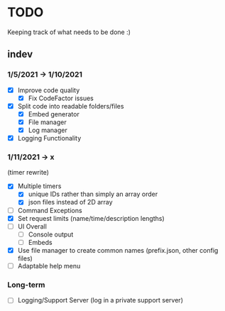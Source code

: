 # TODO

Keeping track of what needs to be done :)

## indev

### 1/5/2021 -> 1/10/2021

- [x] Improve code quality
  - [x] Fix CodeFactor issues
- [x] Split code into readable folders/files
  - [x] Embed generator
  - [x] File manager
  - [x] Log manager
- [x] Logging Functionality

### 1/11/2021 -> x

(timer rewrite)

- [x] Multiple timers
  - [x] unique IDs rather than simply an array order
  - [x] json files instead of 2D array
- [ ] Command Exceptions
- [x] Set request limits (name/time/description lengths)
- [ ] UI Overall
  - [ ] Console output
  - [ ] Embeds
- [x] Use file manager to create common names (prefix.json, other config files)
- [ ] Adaptable help menu

### Long-term

- [ ] Logging/Support Server (log in a private support server)
